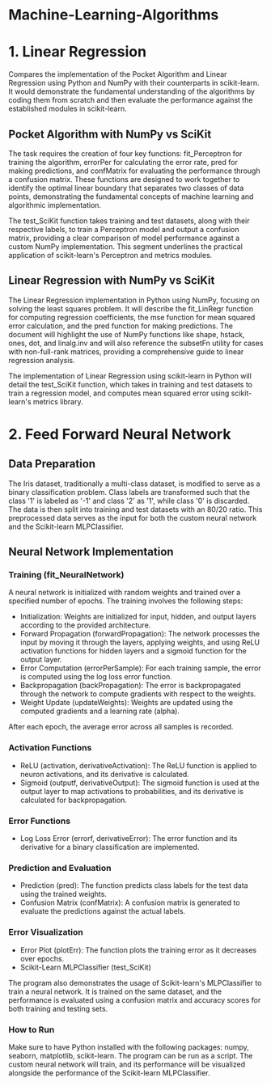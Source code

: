 # Machine-Learning-Algorithms
 # 1. Linear Regression
Compares the implementation of the Pocket Algorithm and Linear Regression using Python and NumPy with their counterparts in scikit-learn. It would demonstrate the fundamental understanding of the algorithms by coding them from scratch and then evaluate the performance against the established modules in scikit-learn.

## Pocket Algorithm with NumPy vs SciKit
The task requires the creation of four key functions: fit_Perceptron for training the algorithm, errorPer for calculating the error rate, pred for making predictions, and confMatrix for evaluating the performance through a confusion matrix. These functions are designed to work together to identify the optimal linear boundary that separates two classes of data points, demonstrating the fundamental concepts of machine learning and algorithmic implementation.

 The test_SciKit function takes training and test datasets, along with their respective labels, to train a Perceptron model and output a confusion matrix, providing a clear comparison of model performance against a custom NumPy implementation. This segment underlines the practical application of scikit-learn's Perceptron and metrics modules.

## Linear Regression with NumPy vs SciKit
The Linear Regression implementation in Python using NumPy, focusing on solving the least squares problem. It will describe the fit_LinRegr function for computing regression coefficients, the mse function for mean squared error calculation, and the pred function for making predictions. The document will highlight the use of NumPy functions like shape, hstack, ones, dot, and linalg.inv and will also reference the subsetFn utility for cases with non-full-rank matrices, providing a comprehensive guide to linear regression analysis.

The implementation of Linear Regression using scikit-learn in Python will detail the test_SciKit function, which takes in training and test datasets to train a regression model, and computes mean squared error using scikit-learn's metrics library.

# 2. Feed Forward Neural Network

## Data Preparation

The Iris dataset, traditionally a multi-class dataset, is modified to serve as a binary classification problem. Class labels are transformed such that the class '1' is labeled as '-1' and class '2' as '1', while class '0' is discarded. The data is then split into training and test datasets with an 80/20 ratio. This preprocessed data serves as the input for both the custom neural network and the Scikit-learn MLPClassifier.

## Neural Network Implementation

### Training (fit_NeuralNetwork)
A neural network is initialized with random weights and trained over a specified number of epochs. The training involves the following steps:

- Initialization: Weights are initialized for input, hidden, and output layers according to the provided architecture.
- Forward Propagation (forwardPropagation): The network processes the input by moving it through the layers, applying weights, and using ReLU activation functions for hidden layers and a sigmoid function for the output layer.
- Error Computation (errorPerSample): For each training sample, the error is computed using the log loss error function.
- Backpropagation (backPropagation): The error is backpropagated through the network to compute gradients with respect to the weights.
- Weight Update (updateWeights): Weights are updated using the computed gradients and a learning rate (alpha).

After each epoch, the average error across all samples is recorded.

### Activation Functions
- ReLU (activation, derivativeActivation): The ReLU function is applied to neuron activations, and its derivative is calculated.
- Sigmoid (outputf, derivativeOutput): The sigmoid function is used at the output layer to map activations to probabilities, and its derivative is calculated for backpropagation.

### Error Functions
- Log Loss Error (errorf, derivativeError): The error function and its derivative for a binary classification are implemented.
### Prediction and Evaluation
- Prediction (pred): The function predicts class labels for the test data using the trained weights.
- Confusion Matrix (confMatrix): A confusion matrix is generated to evaluate the predictions against the actual labels.
### Error Visualization
- Error Plot (plotErr): The function plots the training error as it decreases over epochs.
- Scikit-Learn MLPClassifier (test_SciKit)

The program also demonstrates the usage of Scikit-learn's MLPClassifier to train a neural network. It is trained on the same dataset, and the performance is evaluated using a confusion matrix and accuracy scores for both training and testing sets.

### How to Run

Make sure to have Python installed with the following packages: numpy, seaborn, matplotlib, scikit-learn. The program can be run as a script. The custom neural network will train, and its performance will be visualized alongside the performance of the Scikit-learn MLPClassifier.


